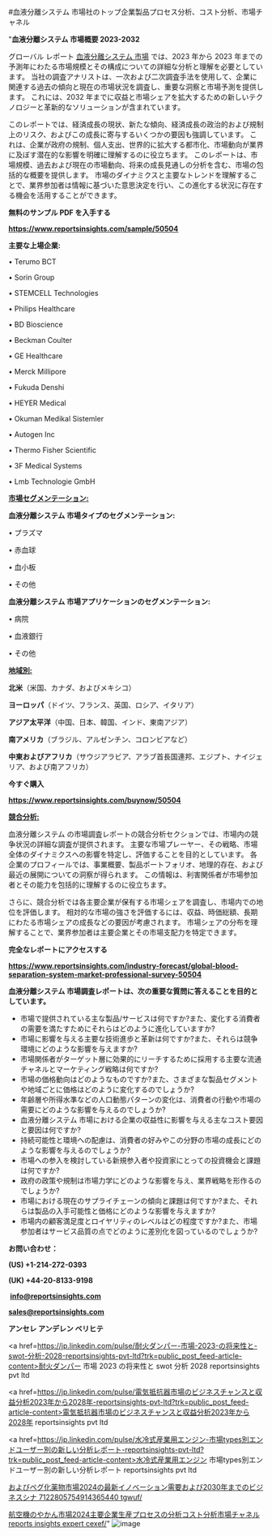 #血液分離システム 市場社のトップ企業製品プロセス分析、コスト分析、市場チャネル

"<strong>血液分離システム 市場概要 2023-2032</strong>

グローバル レポート <a href=https://www.reportsinsights.com/sample/50504>血液分離システム 市場</a> では、2023 年から 2023 年までの予測年にわたる市場規模とその構成についての詳細な分析と理解を必要としています。 当社の調査アナリストは、一次および二次調査手法を使用して、企業に関連する過去の傾向と現在の市場状況を調査し、重要な洞察と市場予測を提供します。 これには、2032 年までに収益と市場シェアを拡大​​するための新しいテクノロジーと革新的なソリューションが含まれています。

このレポートでは、経済成長の現状、新たな傾向、経済成長の政治的および規制上のリスク、およびこの成長に寄与するいくつかの要因も強調しています。 これは、企業が政府の規制、個人支出、世界的に拡大する都市化、市場動向が業界に及ぼす潜在的な影響を明確に理解するのに役立ちます。 このレポートは、市場規模、過去および現在の市場動向、将来の成長見通しの分析を含む、市場の包括的な概要を提供します。 市場のダイナミクスと主要なトレンドを理解することで、業界参加者は情報に基づいた意思決定を行い、この進化する状況に存在する機会を活用することができます。

<strong><b>無料のサンプル PDF を入手する</b></strong>

<a href=https://www.reportsinsights.com/sample/50504><strong><u>https://www.reportsinsights.com/sample/50504</u></strong></a>

<strong>主要な上場企業:</strong>

• Terumo BCT

• Sorin Group

• STEMCELL Technologies

• Philips Healthcare

• BD Bioscience

• Beckman Coulter

• GE Healthcare

• Merck Millipore

• Fukuda Denshi

• HEYER Medical

• Okuman Medikal Sistemler

• Autogen Inc

• Thermo Fisher Scientific

• 3F Medical Systems

• Lmb Technologie GmbH

<strong><u>市場セグメンテーション</u></strong><strong><u>:</u></strong>

<strong>血液分離システム 市場タイプのセグメンテーション:</strong>

• プラズマ

• 赤血球

• 血小板

• その他

<strong>血液分離システム 市場アプリケーションのセグメンテーション:</strong>

• 病院

• 血液銀行

• その他

<strong><u>地域別</u></strong><strong><u>:</u></strong>

<strong>北米</strong>（米国、カナダ、およびメキシコ）

<strong>ヨーロッパ</strong>（ドイツ、フランス、英国、ロシア、イタリア）

<strong>アジア太平洋</strong>（中国、日本、韓国、インド、東南アジア）

<strong>南アメリカ</strong>（ブラジル、アルゼンチン、コロンビアなど）

<strong>中東およびアフリカ</strong>（サウジアラビア、アラブ首長国連邦、エジプト、ナイジェリア、および南アフリカ）

<strong>今すぐ購入</strong>

<a href=https://www.reportsinsights.com/buynow/50504><strong><u>https://www.reportsinsights.com/buynow/50504</u></strong></a>

<strong><u>競合分析:</u></strong>

血液分離システム の市場調査レポートの競合分析セクションでは、市場内の競争状況の詳細な調査が提供されます。 主要な市場プレーヤー、その戦略、市場全体のダイナミクスへの影響を特定し、評価することを目的としています。 各企業のプロフィールでは、事業概要、製品ポートフォリオ、地理的存在、および最近の展開についての洞察が得られます。 この情報は、利害関係者が市場参加者とその能力を包括的に理解するのに役立ちます。

さらに、競合分析では各主要企業が保有する市場シェアを調査し、市場内での地位を評価します。 相対的な市場の強さを評価するには、収益、時価総額、長期にわたる市場シェアの成長などの要因が考慮されます。 市場シェアの分布を理解することで、業界参加者は主要企業とその市場支配力を特定できます。

<strong>完全なレポートにアクセスする</strong>

<a href=https://www.reportsinsights.com/industry-forecast/global-blood-separation-system-market-professional-survey-50504><strong><u><b>https://www.reportsinsights.com/industry-forecast/global-blood-separation-system-market-professional-survey-50504</b></u></strong></a>

<strong><b>血液分離システム 市場調査レポートは、次の重要な質問に答えることを目的としています。</b></strong>
<ul>
  <li>市場で提供されている主な製品/サービスは何ですか?また、変化する消費者の需要を満たすためにそれらはどのように進化していますか?</li>
  <li>市場に影響を与える主要な技術進歩と革新は何ですか?また、それらは競争環境にどのような影響を与えますか?</li>
  <li>市場関係者がターゲット層に効果的にリーチするために採用する主要な流通チャネルとマーケティング戦略は何ですか?</li>
  <li>市場の価格動向はどのようなものですか?また、さまざまな製品セグメントや地域ごとに価格はどのように変化するのでしょうか?</li>
  <li>年齢層や所得水準などの人口動態パターンの変化は、消費者の行動や市場の需要にどのような影響を与えるのでしょうか?</li>
  <li>血液分離システム 市場における企業の収益性に影響を与える主なコスト要因と要因は何ですか?</li>
  <li>持続可能性と環境への配慮は、消費者の好みやこの分野の市場の成長にどのような影響を与えるのでしょうか?</li>
  <li>市場への参入を検討している新規参入者や投資家にとっての投資機会と課題は何ですか?</li>
  <li>政府の政策や規制は市場力学にどのような影響を与え、業界戦略を形作るのでしょうか?</li>
  <li>市場における現在のサプライチェーンの傾向と課題は何ですか?また、それらは製品の入手可能性と価格にどのような影響を与えますか?</li>
  <li>市場内の顧客満足度とロイヤリティのレベルはどの程度ですか?また、市場参加者はサービス品質の点でどのように差別化を図っているのでしょうか?</li>
</ul>
<strong>お問い合わせ：</strong>

<strong>(US) +1-214-272-0393</strong>

<strong>(UK) +44-20-8133-9198</strong>

<strong> </strong><a href=info@reportsinsights.com><strong><u>info@reportsinsights.com</u></strong></a>

<a href=sales@reportsinsights.com><strong><u>sales@reportsinsights.com</u></strong></a>

<strong>アンセレ アンデレン ベリヒテ</strong>

<a href=https://jp.linkedin.com/pulse/耐火ダンパー-市場-2023-の将来性と-swot-分析-2028-reportsinsights-pvt-ltd?trk=public_post_feed-article-content>耐火ダンパー 市場 2023 の将来性と swot 分析 2028 reportsinsights pvt ltd</a>

<a href=https://jp.linkedin.com/pulse/電気抵抗器市場のビジネスチャンスと収益分析2023年から2028年-reportsinsights-pvt-ltd?trk=public_post_feed-article-content>電気抵抗器市場のビジネスチャンスと収益分析2023年から2028年 reportsinsights pvt ltd</a>

<a href=https://jp.linkedin.com/pulse/水冷式産業用エンジン-市場types別エンドユーザー別の新しい分析レポート-reportsinsights-pvt-ltd?trk=public_post_feed-article-content>水冷式産業用エンジン 市場types別エンドユーザー別の新しい分析レポート reportsinsights pvt ltd</a>

<a href=https://www.linkedin.com/pulse/およびペグ化薬物市場2024の最新イノベーション需要および2030年までのビジネスシナ-7122805754914365440-tgwuf/>およびペグ化薬物市場2024の最新イノベーション需要および2030年までのビジネスシナ 7122805754914365440 tgwuf/</a>

<a href=https://www.linkedin.com/pulse/航空機のやかん市場2024主要企業生産プロセスの分析コスト分析市場チャネル-reports-insights-expert-cexef/>航空機のやかん市場2024主要企業生産プロセスの分析コスト分析市場チャネル reports insights expert cexef/</a>"
![image](https://github.com/aakesh123242/RIMarket/assets/158431203/9b721bb5-ed44-426f-808f-bd463dbcd1fa)
